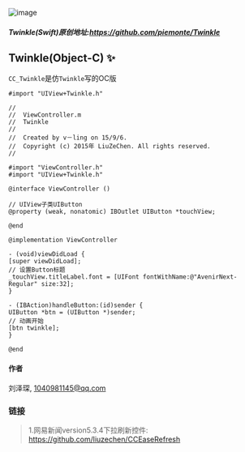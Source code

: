 ![image](https://github.com/liuzechen/CC_Twinkle/raw/master/twinkle.gif)

##### Twinkle(Swift)原创地址:https://github.com/piemonte/Twinkle

## Twinkle(Object-C) :sparkles:

`CC_Twinkle`是仿`Twinkle`写的OC版

```
#import "UIView+Twinkle.h"

//
//  ViewController.m
//  Twinkle
//
//  Created by v－ling on 15/9/6.
//  Copyright (c) 2015年 LiuZeChen. All rights reserved.
//

#import "ViewController.h"
#import "UIView+Twinkle.h"

@interface ViewController ()

// UIView子类UIButton
@property (weak, nonatomic) IBOutlet UIButton *touchView;

@end

@implementation ViewController

- (void)viewDidLoad {
[super viewDidLoad];
// 设置Button标题
_touchView.titleLabel.font = [UIFont fontWithName:@"AvenirNext-Regular" size:32];
}

- (IBAction)handleButton:(id)sender {
UIButton *btn = (UIButton *)sender;
// 动画开始
[btn twinkle];
}

@end

```	
#### 作者
刘泽琛, 1040981145@qq.com

### 链接
> 1.网易新闻version5.3.4下拉刷新控件: https://github.com/liuzechen/CCEaseRefresh
